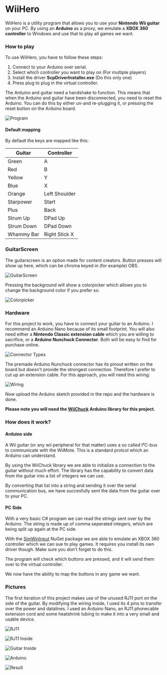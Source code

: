 # WiiHero
WiiHero is a utility program that allows you to use your **Nintendo Wii guitar** on your PC. By using an **Arduino** as a proxy, we emulate a **XBOX 360 controller** to Windows and use that to play all games we want.

### How to play

To use WiiHero, you have to follow these steps:

1. Connect to your Arduino over serial.
2. Select which controller you want to play on (For multiple players)
3. Install the driver **ScpDriverInstaller.exe** (Do this only one)
4. Press plug to plug in the virtual controller.

The Arduino and guitar need a handshake to function. This means that when the Arduino and guitar have been disconnected, you need to reset the Arduino. You can do this by either un-and re-plugging it, or pressing the reset button on the Arduino board.

![Program](http://jkctech.nl/posts/wiihero/pictures/program.png)

#### Default mapping
By default the keys are mapped like this:

|Guitar		|Controller		|
|-----------|---------------|
|Green		|A				|
|Red		|B				|
|Yellow		|Y				|
|Blue		|X				|
|Orange		|Left Shoulder	|
|Starpower	|Start			|
|Plus		|Back			|
|Strum Up	|DPad Up		|
|Strum Down	|DPad Down		|
|Whammy Bar	|Right Stick X	|

### GuitarScreen
The guitarscreen is an option made for content creators.
Button presses will show up here, which can be chroma keyed in (for example) OBS.

![GuitarScreen](http://jkctech.nl/posts/wiihero/pictures/guitarscreen.png)

Pressing the background will show a colorpicker which allows you to change the background color if you prefer so.

![Colorpicker](http://jkctech.nl/posts/wiihero/pictures/guitarscreen_color.png)

### Hardware
For this project to work, you have to connect your guitar to an Arduino. I recommend an Arduino Nano because of its small footprint. You will also need either a **Nintendo Classic extension cable** which you are willing to sacrifice, or a **Arduino Nunchuck Connector**. Both will be easy to find for purchase online.

![Connector Types](http://jkctech.nl/posts/wiihero/pictures/twoconnectors.png)

The premade Arduino Nunchuck connector has its pinout written on the board but doesn't provide the strongest connection. Therefore I prefer to cut up an extension cable. For this approach, you will need this wiring:

![Wiring](http://jkctech.nl/posts/wiihero/pictures/wiring.png)

Now upload the Arduino sketch provided in the repo and the hardware is done.

**Please note you will need the [WiiChuck](https://github.com/madhephaestus/WiiChuck) Arduino library for this project.**

### How does it work?

#### Arduino side
A Wii guitar (or any wii peripheral for that matter) uses a so called I²C-bus to communicate with the WiiMote. This is a standard protcol which an Arduino can understand.

By using the WiiChuck library we are able to initialize a connection to the guitar without much effort. The library has the capability to convert data from the guitar into a list of integers we can use.

By converting that list into a string and sending it over the serial communication bus, we have succesfully sent the data from the guitar over to your PC.

#### PC Side
With a very basic C# program we can read the strings sent over by the Arduino. The string is made up of comma seperated integers, which are being split up again at the PC side.

With the [SimWinInput](https://github.com/DavidRieman/SimWinInput) NuGet package we are able to emulate an XBOX 360 controller which we can sue to play games. It requires you install its own driver though. Make sure you don't forget to do this.

The program will check which buttons are pressed, and it will send them over to the virtual controller.

We now have the ability to map the buttons in any game we want.

### Pictures
The first iteration of this project makes use of the unused RJ11 port on the side of the guitar. By modifying the wiring inside, I used its 4 pins to transfer over the power and datalines. I used an Arduino Nano, an RJ11 phonecable extension cord and some heatshrink tubing to make it into a very small and usable device.

![RJ11](http://jkctech.nl/posts/wiihero/pictures/pic_rj11.jpg)

![RJ11 Inside](http://jkctech.nl/posts/wiihero/pictures/pic_insideconnector.jpg)

![Guitar Inside](http://jkctech.nl/posts/wiihero/pictures/pic_inside.jpg)

![Arduino](http://jkctech.nl/posts/wiihero/pictures/pic_arduino.jpg)

![Result](http://jkctech.nl/posts/wiihero/pictures/pic_result.jpg)
